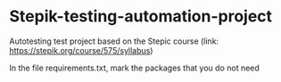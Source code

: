 # Stepik-testing-automation-project

Autotesting test project based on the Stepic course (link: https://stepik.org/course/575/syllabus)

In the file requirements.txt, mark the packages that you do not need